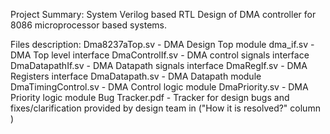 Project Summary: System Verilog based RTL Design of DMA controller for 8086 microprocessor based systems.

Files description: Dma8237aTop.sv - DMA Design Top module dma_if.sv - DMA Top level interface DmaControlIf.sv -
DMA control signals interface DmaDatapathIf.sv - DMA Datapath signals interface DmaRegIf.sv - DMA Registers interface DmaDatapath.sv -
DMA Datapath module DmaTimingControl.sv - DMA Control logic module DmaPriority.sv - DMA Priority logic module Bug Tracker.pdf - 
Tracker for design bugs and fixes/clarification provided by design team in ("How it is resolved?" column )
